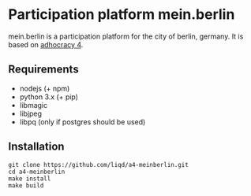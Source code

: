 # Participation platform mein.berlin

mein.berlin is a participation platform for the city of berlin, germany. It is
based on [adhocracy 4](https://github.com/liqd/adhocracy4).

## Requirements

*   nodejs (+ npm)
*   python 3.x (+ pip)
*   libmagic
*   libjpeg
*   libpq (only if postgres should be used)

## Installation

    git clone https://github.com/liqd/a4-meinberlin.git
    cd a4-meinberlin
    make install
    make build
